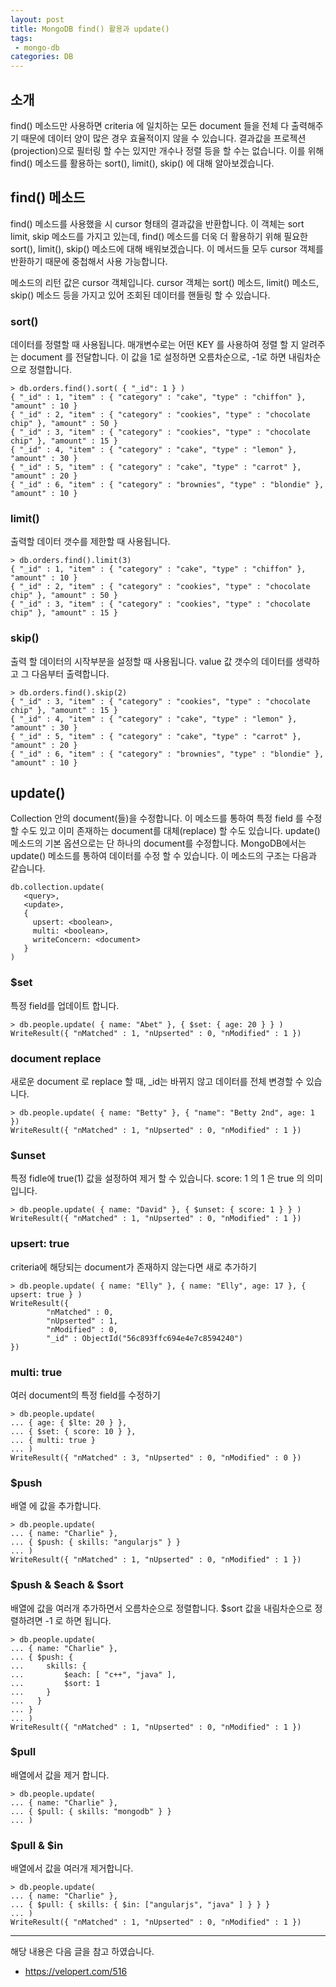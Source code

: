 ```yaml
---
layout: post
title: MongoDB find() 활용과 update()
tags:
 - mongo-db
categories: DB
---
```


## 소개
find() 메소드만 사용하면 criteria 에 일치하는 모든 document 들을 전체 다 출력해주기 때문에 데이터 양이 많은 경우 효율적이지 않을 수 있습니다. 결과값을 프로젝션(projection)으로 필터링 할 수는 있지만 개수나 정렬 등을 할 수는 없습니다. 이를 위해 find() 메소드를 활용하는 sort(), limit(), skip() 에 대해 알아보겠습니다.



## find() 메소드
find() 메소드를 사용했을 시 cursor 형태의 결과값을 반환합니다. 이 객체는 sort limit, skip 메소드를 가지고 있는데, find() 메소드를 더욱 더 활용하기 위해 필요한 sort(), limit(), skip() 메소드에 대해 배워보겠습니다. 이 메서드들 모두 cursor 객체를 반환하기 때문에 중첩해서 사용 가능합니다.


메소드의 리턴 값은 cursor 객체입니다. cursor 객체는 sort() 메소드, limit() 메소드, skip() 메소드 등을 가지고 있어 조회된 데이터를 핸들링 할 수 있습니다. 

### sort()
데이터를 정렬할 때 사용됩니다. 매개변수로는 어떤 KEY 를 사용하여 정렬 할 지 알려주는 document 를 전달합니다.  이 값을 1로 설정하면 오름차순으로, -1로 하면 내림차순으로 정렬합니다.

```
> db.orders.find().sort( { "_id": 1 } )
{ "_id" : 1, "item" : { "category" : "cake", "type" : "chiffon" }, "amount" : 10 }
{ "_id" : 2, "item" : { "category" : "cookies", "type" : "chocolate chip" }, "amount" : 50 }
{ "_id" : 3, "item" : { "category" : "cookies", "type" : "chocolate chip" }, "amount" : 15 }
{ "_id" : 4, "item" : { "category" : "cake", "type" : "lemon" }, "amount" : 30 }
{ "_id" : 5, "item" : { "category" : "cake", "type" : "carrot" }, "amount" : 20 }
{ "_id" : 6, "item" : { "category" : "brownies", "type" : "blondie" }, "amount" : 10 }
```

### limit()
출력할 데이터 갯수를 제한할 때 사용됩니다. 

```
> db.orders.find().limit(3)
{ "_id" : 1, "item" : { "category" : "cake", "type" : "chiffon" }, "amount" : 10 }
{ "_id" : 2, "item" : { "category" : "cookies", "type" : "chocolate chip" }, "amount" : 50 }
{ "_id" : 3, "item" : { "category" : "cookies", "type" : "chocolate chip" }, "amount" : 15 }
```

### skip()
출력 할 데이터의 시작부분을 설정할 때 사용됩니다. value 값 갯수의 데이터를 생략하고 그 다음부터 출력합니다.

```
> db.orders.find().skip(2)
{ "_id" : 3, "item" : { "category" : "cookies", "type" : "chocolate chip" }, "amount" : 15 }
{ "_id" : 4, "item" : { "category" : "cake", "type" : "lemon" }, "amount" : 30 }
{ "_id" : 5, "item" : { "category" : "cake", "type" : "carrot" }, "amount" : 20 }
{ "_id" : 6, "item" : { "category" : "brownies", "type" : "blondie" }, "amount" : 10 }
``` 

## update()
Collection 안의 document(들)을 수정합니다. 이 메소드를 통하여 특정 field 를 수정 할 수도 있고 이미 존재하는 document를 대체(replace) 할 수도 있습니다. update() 메소드의 기본 옵션으로는 단 하나의 document를 수정합니다. MongoDB에서는 update() 메소드를 통하여 데이터를 수정 할 수 있습니다. 이 메소드의 구조는 다음과 같습니다.
```
db.collection.update(
   <query>,
   <update>,
   {
     upsert: <boolean>,
     multi: <boolean>,
     writeConcern: <document>
   }
)
```

### $set
특정 field를 업데이트 합니다.
```
> db.people.update( { name: "Abet" }, { $set: { age: 20 } } )
WriteResult({ "nMatched" : 1, "nUpserted" : 0, "nModified" : 1 })
```

### document replace 
새로운 document 로 replace 할 때, _id는 바뀌지 않고 데이터를 전체 변경할 수 있습니다.
```
> db.people.update( { name: "Betty" }, { "name": "Betty 2nd", age: 1 })
WriteResult({ "nMatched" : 1, "nUpserted" : 0, "nModified" : 1 })
```

### $unset
특정 fidle에 true(1) 값을 설정하여 제거 할 수 있습니다. score: 1 의 1 은 true 의 의미입니다.
```
> db.people.update( { name: "David" }, { $unset: { score: 1 } } )
WriteResult({ "nMatched" : 1, "nUpserted" : 0, "nModified" : 1 })
```


### upsert: true
criteria에 해당되는 document가 존재하지 않는다면 새로 추가하기

```
> db.people.update( { name: "Elly" }, { name: "Elly", age: 17 }, { upsert: true } )
WriteResult({
        "nMatched" : 0,
        "nUpserted" : 1,
        "nModified" : 0,
        "_id" : ObjectId("56c893ffc694e4e7c8594240")
})
```

### multi: true
여러 document의 특정 field를 수정하기

```
> db.people.update(
... { age: { $lte: 20 } },
... { $set: { score: 10 } },
... { multi: true }
... )
WriteResult({ "nMatched" : 3, "nUpserted" : 0, "nModified" : 0 })
```

### $push
배열 에 값을 추가합니다.

```
> db.people.update(
... { name: "Charlie" },
... { $push: { skills: "angularjs" } }
... )
WriteResult({ "nMatched" : 1, "nUpserted" : 0, "nModified" : 1 })
```

### $push & $each & $sort
배열에 값을 여러개 추가하면서 오름차순으로 정렬합니다. $sort 값을 내림차순으로 정렬하려면 -1 로 하면 됩니다.

```
> db.people.update(
... { name: "Charlie" },
... { $push: {
...     skills: {
...         $each: [ "c++", "java" ],
...         $sort: 1
...     }
...   }
... }
... )
WriteResult({ "nMatched" : 1, "nUpserted" : 0, "nModified" : 1 })
```


### $pull
배열에서 값을 제거 합니다.

```
> db.people.update(
... { name: "Charlie" },
... { $pull: { skills: "mongodb" } }
... )
```

### $pull & $in
배열에서 값을 여러개 제거합니다.

```
> db.people.update(
... { name: "Charlie" },
... { $pull: { skills: { $in: ["angularjs", "java" ] } } }
... )
WriteResult({ "nMatched" : 1, "nUpserted" : 0, "nModified" : 1 })
``` 


----
해당 내용은 다음 글을 참고 하였습니다.
- https://velopert.com/516